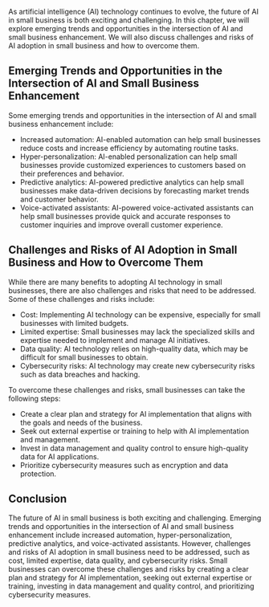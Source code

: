 
As artificial intelligence (AI) technology continues to evolve, the future of AI in small business is both exciting and challenging. In this chapter, we will explore emerging trends and opportunities in the intersection of AI and small business enhancement. We will also discuss challenges and risks of AI adoption in small business and how to overcome them.

Emerging Trends and Opportunities in the Intersection of AI and Small Business Enhancement
------------------------------------------------------------------------------------------

Some emerging trends and opportunities in the intersection of AI and small business enhancement include:

* Increased automation: AI-enabled automation can help small businesses reduce costs and increase efficiency by automating routine tasks.
* Hyper-personalization: AI-enabled personalization can help small businesses provide customized experiences to customers based on their preferences and behavior.
* Predictive analytics: AI-powered predictive analytics can help small businesses make data-driven decisions by forecasting market trends and customer behavior.
* Voice-activated assistants: AI-powered voice-activated assistants can help small businesses provide quick and accurate responses to customer inquiries and improve overall customer experience.

Challenges and Risks of AI Adoption in Small Business and How to Overcome Them
------------------------------------------------------------------------------

While there are many benefits to adopting AI technology in small businesses, there are also challenges and risks that need to be addressed. Some of these challenges and risks include:

* Cost: Implementing AI technology can be expensive, especially for small businesses with limited budgets.
* Limited expertise: Small businesses may lack the specialized skills and expertise needed to implement and manage AI initiatives.
* Data quality: AI technology relies on high-quality data, which may be difficult for small businesses to obtain.
* Cybersecurity risks: AI technology may create new cybersecurity risks such as data breaches and hacking.

To overcome these challenges and risks, small businesses can take the following steps:

* Create a clear plan and strategy for AI implementation that aligns with the goals and needs of the business.
* Seek out external expertise or training to help with AI implementation and management.
* Invest in data management and quality control to ensure high-quality data for AI applications.
* Prioritize cybersecurity measures such as encryption and data protection.

Conclusion
----------

The future of AI in small business is both exciting and challenging. Emerging trends and opportunities in the intersection of AI and small business enhancement include increased automation, hyper-personalization, predictive analytics, and voice-activated assistants. However, challenges and risks of AI adoption in small business need to be addressed, such as cost, limited expertise, data quality, and cybersecurity risks. Small businesses can overcome these challenges and risks by creating a clear plan and strategy for AI implementation, seeking out external expertise or training, investing in data management and quality control, and prioritizing cybersecurity measures.

